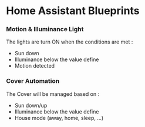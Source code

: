 # Home Assistant Blueprints

### Motion & Illuminance Light

The lights are turn ON when the conditions are met : 
- Sun down
- Illuminance below the value define
- Motion detected

### Cover Automation

The Cover will be managed based on :
- Sun down/up
- Illuminance below the value define
- House mode (away, home, sleep, ...)